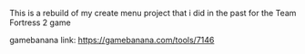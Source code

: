 This is a rebuild of my create menu project that i did in the past for the Team Fortress 2 game

gamebanana link: https://gamebanana.com/tools/7146
